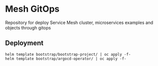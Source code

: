 # Mesh GitOps
Repository for deploy Service Mesh cluster, microservices examples and objects through gitops


## Deployment

```
helm template bootstrap/bootstrap-project/ | oc apply -f-
helm template bootstrap/argocd-operator/ | oc apply -f-
```



